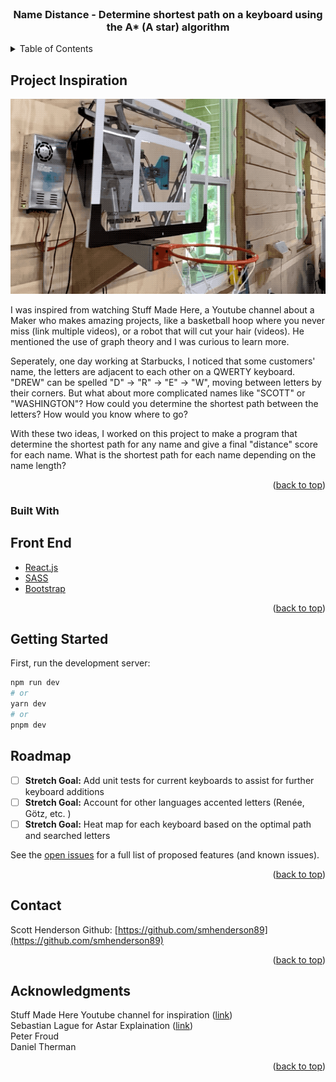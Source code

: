 <div id="top"></div>

<!-- PROJECT LOGO -->
<br />
<div align="center">

  <h3 align="center">Name Distance - Determine shortest path on a keyboard using the A* (A star) algorithm</h3>
</div>

<!-- TABLE OF CONTENTS -->
<details>
  <summary>Table of Contents</summary>
  <ol>
    <li>
      <a href="#about-the-project">About The Project</a>
      <ul>
        <li><a href="#built-with">Built With</a></li>
      </ul>
    </li>
    <li>
      <a href="#getting-started">Getting Started</a>
      <ul>
        <li><a href="#prerequisites">Prerequisites</a></li>
        <li><a href="#installation">Installation</a></li>
      </ul>
    </li>
    <li><a href="#usage">Usage</a></li>
    <li><a href="#roadmap">Roadmap</a></li>
    <li><a href="#contributing">Contributing</a></li>
    <li><a href="#acknowledgments">Acknowledgments</a></li>
  </ol>
</details>

<!-- ABOUT THE PROJECT -->
## Project Inspiration

![Alt text for basketball hoop gif](https://github.com/smhenderson89/adjacentLetters/blob/main/robotic_basketball_hoop.gif)

I was inspired from watching Stuff Made Here, a Youtube channel about a Maker who makes amazing projects, like a basketball hoop where you never miss (link multiple videos), or a robot that will cut your hair (videos). He mentioned the use of graph theory and I was curious to learn more. 

Seperately, one day working at Starbucks, I noticed that some customers' name, the letters are adjacent to each other on a QWERTY keyboard. "DREW" can be spelled "D" -> "R" -> "E" -> "W", moving between letters by their corners. But what about more complicated names like "SCOTT" or "WASHINGTON"? How could you determine the shortest path between the letters? How would you know where to go?

With these two ideas, I worked on this project to make a program that determine the shortest path for any name and give a final "distance" score for each name. What is the shortest path for each name depending on the name length?

<p align="right">(<a href="#top">back to top</a>)</p>

### Built With

## Front End 

* [React.js](https://reactjs.org/)
* [SASS](https://sass-lang.com/)
* [Bootstrap](https://getbootstrap.com/)

<p align="right">(<a href="#top">back to top</a>)</p>

<!-- GETTING STARTED -->
## Getting Started

First, run the development server:

```bash
npm run dev
# or
yarn dev
# or
pnpm dev
```


<!-- USAGE EXAMPLES -->


<!-- ROADMAP -->
## Roadmap

- [ ] **Stretch Goal:** Add unit tests for current keyboards to assist for further keyboard additions
- [ ] **Stretch Goal:** Account for other languages accented letters (Renée, Götz, etc. )
- [ ] **Stretch Goal:** Heat map for each keyboard based on the optimal path and searched letters

See the [open issues](https://github.com/smhenderson89/astarNextJS/issues) for a full list of proposed features (and known issues).

<p align="right">(<a href="#top">back to top</a>)</p>


<!-- CONTACT -->
## Contact

Scott Henderson
Github: [https://github.com/smhenderson89](https://github.com/smhenderson89)

<p align="right">(<a href="#top">back to top</a>)</p>

<!-- ACKNOWLEDGMENTS -->
## Acknowledgments

Stuff Made Here Youtube channel for inspiration ([link](https://www.youtube.com/watch?v=FycDx69px8U))<br />
Sebastian Lague for Astar Explaination ([link](https://www.youtube.com/watch?v=-L-WgKMFuhE))<br /> 
Peter Froud <br />
Daniel Therman <br />

<p align="right">(<a href="#top">back to top</a>)</p>

<!-- MARKDOWN LINKS & IMAGES -->
<!-- https://www.markdownguide.org/basic-syntax/#reference-style-links -->
[product-screenshot]: images/screenshot.png
